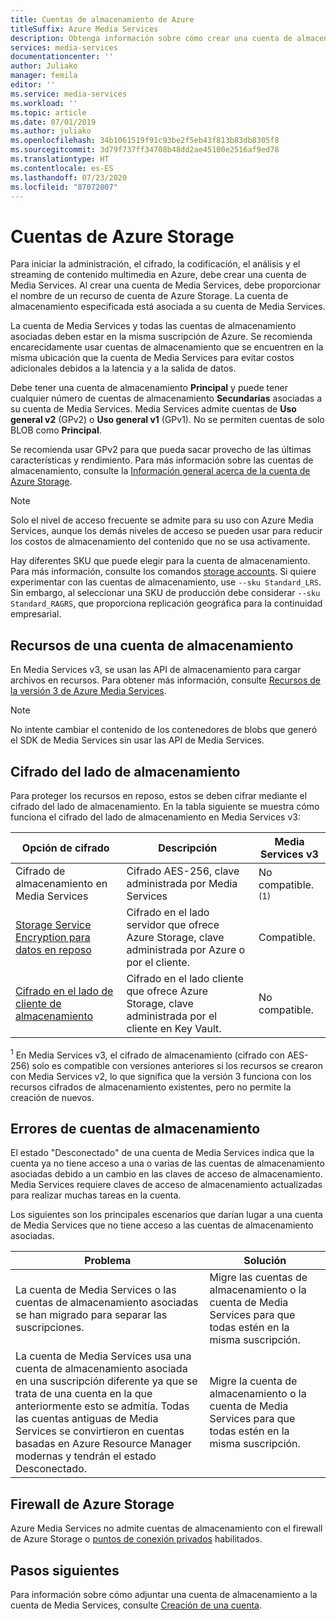 ```yaml
---
title: Cuentas de almacenamiento de Azure
titleSuffix: Azure Media Services
description: Obtenga información sobre cómo crear una cuenta de almacenamiento de Azure para usarla con Azure Media Services.
services: media-services
documentationcenter: ''
author: Juliako
manager: femila
editor: ''
ms.service: media-services
ms.workload: ''
ms.topic: article
ms.date: 07/01/2019
ms.author: juliako
ms.openlocfilehash: 34b1061519f91c93be2f5eb43f813b83db8305f8
ms.sourcegitcommit: 3d79f737ff34708b48dd2ae45100e2516af9ed78
ms.translationtype: HT
ms.contentlocale: es-ES
ms.lasthandoff: 07/23/2020
ms.locfileid: "87072007"
---
```

# <a name="azure-storage-accounts"></a>Cuentas de Azure Storage

Para iniciar la administración, el cifrado, la codificación, el análisis y el streaming de contenido multimedia en Azure, debe crear una cuenta de Media Services. Al crear una cuenta de Media Services, debe proporcionar el nombre de un recurso de cuenta de Azure Storage. La cuenta de almacenamiento especificada está asociada a su cuenta de Media Services.

La cuenta de Media Services y todas las cuentas de almacenamiento asociadas deben estar en la misma suscripción de Azure. Se recomienda encarecidamente usar cuentas de almacenamiento que se encuentren en la misma ubicación que la cuenta de Media Services para evitar costos adicionales debidos a la latencia y a la salida de datos.

Debe tener una cuenta de almacenamiento **Principal** y puede tener cualquier número de cuentas de almacenamiento **Secundarias** asociadas a su cuenta de Media Services. Media Services admite cuentas de **Uso general v2** (GPv2) o **Uso general v1** (GPv1). No se permiten cuentas de solo BLOB como **Principal**.

Se recomienda usar GPv2 para que pueda sacar provecho de las últimas características y rendimiento. Para más información sobre las cuentas de almacenamiento, consulte la [Información general acerca de la cuenta de Azure Storage](../../storage/common/storage-account-overview.md).

> [!NOTE]
> Solo el nivel de acceso frecuente se admite para su uso con Azure Media Services, aunque los demás niveles de acceso se pueden usar para reducir los costos de almacenamiento del contenido que no se usa activamente.

Hay diferentes SKU que puede elegir para la cuenta de almacenamiento. Para más información, consulte los comandos [storage accounts](/cli/azure/storage/account?view=azure-cli-latest). Si quiere experimentar con las cuentas de almacenamiento, use `--sku Standard_LRS`. Sin embargo, al seleccionar una SKU de producción debe considerar `--sku Standard_RAGRS`, que proporciona replicación geográfica para la continuidad empresarial.

## <a name="assets-in-a-storage-account"></a>Recursos de una cuenta de almacenamiento

En Media Services v3, se usan las API de almacenamiento para cargar archivos en recursos. Para obtener más información, consulte [Recursos de la versión 3 de Azure Media Services](assets-concept.md).

> [!Note]
> No intente cambiar el contenido de los contenedores de blobs que generó el SDK de Media Services sin usar las API de Media Services.

## <a name="storage-side-encryption"></a>Cifrado del lado de almacenamiento

Para proteger los recursos en reposo, estos se deben cifrar mediante el cifrado del lado de almacenamiento. En la tabla siguiente se muestra cómo funciona el cifrado del lado de almacenamiento en Media Services v3:

|Opción de cifrado|Descripción|Media Services v3|
|---|---|---|
|Cifrado de almacenamiento en Media Services| Cifrado AES-256, clave administrada por Media Services |No compatible.<sup>(1)</sup>|
|[Storage Service Encryption para datos en reposo](../../storage/common/storage-service-encryption.md)|Cifrado en el lado servidor que ofrece Azure Storage, clave administrada por Azure o por el cliente.|Compatible.|
|[Cifrado en el lado de cliente de almacenamiento](../../storage/common/storage-client-side-encryption.md)|Cifrado en el lado cliente que ofrece Azure Storage, clave administrada por el cliente en Key Vault.|No compatible.|

<sup>1</sup> En Media Services v3, el cifrado de almacenamiento (cifrado con AES-256) solo es compatible con versiones anteriores si los recursos se crearon con Media Services v2, lo que significa que la versión 3 funciona con los recursos cifrados de almacenamiento existentes, pero no permite la creación de nuevos.

## <a name="storage-account-errors"></a>Errores de cuentas de almacenamiento

El estado "Desconectado" de una cuenta de Media Services indica que la cuenta ya no tiene acceso a una o varias de las cuentas de almacenamiento asociadas debido a un cambio en las claves de acceso de almacenamiento. Media Services requiere claves de acceso de almacenamiento actualizadas para realizar muchas tareas en la cuenta.

Los siguientes son los principales escenarios que darían lugar a una cuenta de Media Services que no tiene acceso a las cuentas de almacenamiento asociadas.

|Problema|Solución|
|---|---|
|La cuenta de Media Services o las cuentas de almacenamiento asociadas se han migrado para separar las suscripciones. |Migre las cuentas de almacenamiento o la cuenta de Media Services para que todas estén en la misma suscripción. |
|La cuenta de Media Services usa una cuenta de almacenamiento asociada en una suscripción diferente ya que se trata de una cuenta en la que anteriormente esto se admitía. Todas las cuentas antiguas de Media Services se convirtieron en cuentas basadas en Azure Resource Manager modernas y tendrán el estado Desconectado. |Migre la cuenta de almacenamiento o la cuenta de Media Services para que todas estén en la misma suscripción.|

## <a name="azure-storage-firewall"></a>Firewall de Azure Storage

Azure Media Services no admite cuentas de almacenamiento con el firewall de Azure Storage o [puntos de conexión privados](../../storage/common/storage-network-security.md) habilitados.

## <a name="next-steps"></a>Pasos siguientes

Para información sobre cómo adjuntar una cuenta de almacenamiento a la cuenta de Media Services, consulte [Creación de una cuenta](./create-account-howto.md).

